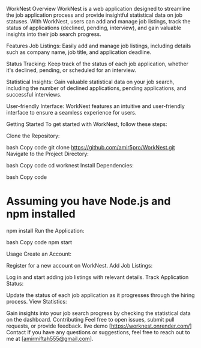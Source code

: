 WorkNest
Overview
WorkNest is a web application designed to streamline the job application process and provide insightful statistical data on job statuses. With WorkNest, users can add and manage job listings, track the status of applications (declined, pending, interview), and gain valuable insights into their job search progress.

Features
Job Listings: Easily add and manage job listings, including details such as company name, job title, and application deadline.

Status Tracking: Keep track of the status of each job application, whether it's declined, pending, or scheduled for an interview.

Statistical Insights: Gain valuable statistical data on your job search, including the number of declined applications, pending applications, and successful interviews.

User-friendly Interface: WorkNest features an intuitive and user-friendly interface to ensure a seamless experience for users.

Getting Started
To get started with WorkNest, follow these steps:

Clone the Repository:

bash
Copy code
git clone https://github.com/amir5pro/WorkNest.git
Navigate to the Project Directory:

bash
Copy code
cd worknest
Install Dependencies:

bash
Copy code

# Assuming you have Node.js and npm installed

npm install
Run the Application:

bash
Copy code
npm start

Usage
Create an Account:

Register for a new account on WorkNest.
Add Job Listings:

Log in and start adding job listings with relevant details.
Track Application Status:

Update the status of each job application as it progresses through the hiring process.
View Statistics:

Gain insights into your job search progress by checking the statistical data on the dashboard.
Contributing
Feel free to open issues, submit pull requests, or provide feedback.
live demo
[https://worknest.onrender.com/]
Contact
If you have any questions or suggestions, feel free to reach out to me at [amirmiftah555@gmail.com].
